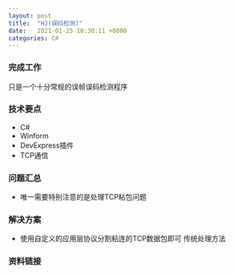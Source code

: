 ```yaml
---
layout: post
title:  "HJ(误码检测)"
date:   2021-01-25 10:30:11 +0800
categories: C#
---
```


### 完成工作

只是一个十分常规的误帧误码检测程序

### 技术要点

- C#
- Winform
- DevExpress插件
- TCP通信

### 问题汇总

- 唯一需要特别注意的是处理TCP粘包问题

### 解决方案

- 使用自定义的应用层协议分割粘连的TCP数据包即可 传统处理方法

### 资料链接

<!-- - [Transfer](https://github.com/KuzuryuYaichi/Transfer) -->